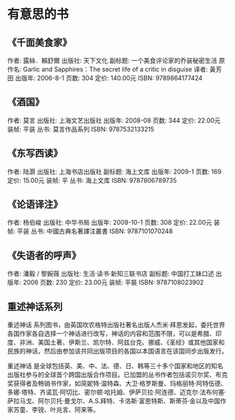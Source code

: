# 有意思的书
## 《千面美食家》
作者: 露絲．賴舒爾
出版社: 天下文化
副标题: 一个美食评论家的乔装秘密生活
原作名: Garlic and Sapphires：The secret life of a critic in disguise
译者: 黃芳田
出版年: 2006-8-1
页数: 304
定价: 140.00元
ISBN: 9789864177424

## 《酒国》
作者:  莫言
出版社: 上海文艺出版社
出版年: 2008-08
页数: 344
定价: 22.00元
装帧: 平装
丛书: 莫言作品系列
ISBN: 9787532133215

## 《东写西读》
作者:  陆灏
出版社: 上海书店出版社
副标题: 海上文库
出版年: 2009-1
页数: 169
定价: 15.00元
装帧: 平
丛书: 海上文库
ISBN: 9787806789735

## 《论语译注》
作者:  杨伯峻
出版社: 中华书局
出版年: 2009-10-1
页数: 308
定价: 22.00元
装帧: 平装
丛书: 中國古典名著譯注叢書
ISBN: 9787101070248

## 《失语者的呼声》
作者: 潘毅 / 黎婉薇
出版社: 生活·读书·新知三联书店
副标题: 中国打工妹口述
出版年: 2006
页数: 230
定价: 23.00元
装帧: 平裝
ISBN: 9787108023902

## 重述神话系列
重述神话 系列图书，由英国坎农格特出版社著名出版人杰米·拜恩发起，委托世界各国作家各自选择一个神话进行改写，神话的内容和范围不限，可以是希腊、印度、非洲、美国土著、伊斯兰、凯尔特、阿兹台克、挪威、《圣经》或其他国家和民族的神话，然后由参加该共同出版项目的各国以本国语言在该国同步出版发行。

重述神话 是全球包括英、美、中、法、德、日、韩等三十多个国家和地区的知名出版社参与的全球首个跨国出版合作项目。已加盟的丛书作者包括诺贝尔奖、布克奖获得者及畅销书作家，如简妮特·温特森、大卫·格罗斯曼、玛格丽特·阿特伍德、多娜·塔特、齐诺瓦·阿切比、密尔顿·哈托姆、伊萨贝拉·阿连德、迈克尔·法布何塞·萨拉马戈、阿尔贝托·曼戈尔、A.S.拜特、卡洛斯·富恩特斯、斯蒂芬·金以及中国作家苏童、李锐、叶兆言、阿来等。
